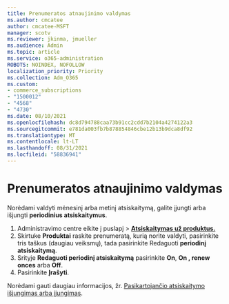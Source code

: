 ```yaml
---
title: Prenumeratos atnaujinimo valdymas
ms.author: cmcatee
author: cmcatee-MSFT
manager: scotv
ms.reviewer: jkinma, jmueller
ms.audience: Admin
ms.topic: article
ms.service: o365-administration
ROBOTS: NOINDEX, NOFOLLOW
localization_priority: Priority
ms.collection: Adm_O365
ms.custom:
- commerce_subscriptions
- "1500012"
- "4568"
- "4730"
ms.date: 08/10/2021
ms.openlocfilehash: dc8d794788caa73b91cc2cdd7b2104a4274122a3
ms.sourcegitcommit: e781da003fb7b878854846cbe12b13b9dca8df92
ms.translationtype: MT
ms.contentlocale: lt-LT
ms.lasthandoff: 08/31/2021
ms.locfileid: "58836941"
---
```

# <a name="manage-subscription-renewal"></a>Prenumeratos atnaujinimo valdymas

Norėdami valdyti mėnesinį arba metinį atsiskaitymą, galite įjungti arba išjungti **periodinius atsiskaitymus**.

1. Administravimo centre eikite į puslapį  >  **[Atsiskaitymas už produktus.](https://go.microsoft.com/fwlink/p/?linkid=842054)**
2. Skirtuke **Produktai** raskite prenumeratą, kurią norite valdyti, pasirinkite tris taškus (daugiau veiksmų), tada pasirinkite Redaguoti **periodinį atsiskaitymą**.
3. Srityje **Redaguoti periodinį atsiskaitymą** pasirinkite **On**, **On , renew onces** arba **Off**.
4. Pasirinkite **Įrašyti**.

Norėdami gauti daugiau informacijos, žr. [Pasikartojančio atsiskaitymo išjungimas arba įjungimas](https://docs.microsoft.com/microsoft-365/commerce/subscriptions/renew-your-subscription#turn-recurring-billing-off-or-on).

